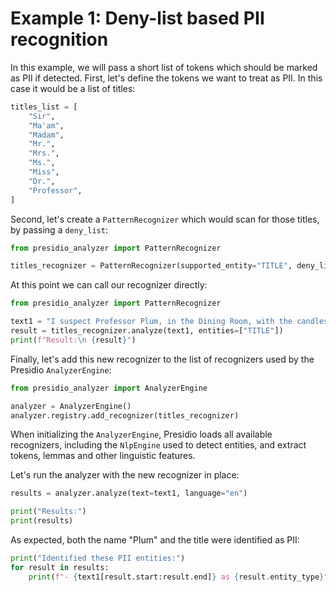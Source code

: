 # Example 1: Deny-list based PII recognition

In this example, we will pass a short list of tokens which should be marked as PII if detected.
First, let's define the tokens we want to treat as PII. In this case it would be a list of titles:

<!--pytest-codeblocks:cont-->

```python
titles_list = [
    "Sir",
    "Ma'am",
    "Madam",
    "Mr.",
    "Mrs.",
    "Ms.",
    "Miss",
    "Dr.",
    "Professor",
]
```

Second, let's create a `PatternRecognizer` which would scan for those titles, by passing a `deny_list`:

<!--pytest-codeblocks:cont-->

```python
from presidio_analyzer import PatternRecognizer

titles_recognizer = PatternRecognizer(supported_entity="TITLE", deny_list=titles_list)
```

At this point we can call our recognizer directly:

<!--pytest-codeblocks:cont-->

```python
from presidio_analyzer import PatternRecognizer

text1 = "I suspect Professor Plum, in the Dining Room, with the candlestick"
result = titles_recognizer.analyze(text1, entities=["TITLE"])
print(f"Result:\n {result}")
```

Finally, let's add this new recognizer to the list of recognizers used by the Presidio `AnalyzerEngine`:

<!--pytest-codeblocks:cont-->

```python
from presidio_analyzer import AnalyzerEngine

analyzer = AnalyzerEngine()
analyzer.registry.add_recognizer(titles_recognizer)
```

When initializing the `AnalyzerEngine`, Presidio loads all available recognizers,
including the `NlpEngine` used to detect entities, and extract tokens, lemmas and other linguistic features.

Let's run the analyzer with the new recognizer in place:

<!--pytest-codeblocks:cont-->

```python
results = analyzer.analyze(text=text1, language="en")
```

<!--pytest-codeblocks:cont-->

```python
print("Results:")
print(results)
```

As expected, both the name "Plum" and the title were identified as PII:

<!--pytest-codeblocks:cont-->

```python
print("Identified these PII entities:")
for result in results:
    print(f"- {text1[result.start:result.end]} as {result.entity_type}")
```
